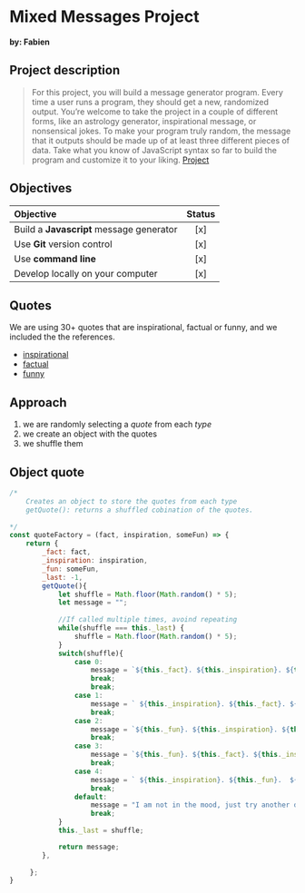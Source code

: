 # Mixed Messages Project
**by: Fabien**

## Project description
>For this project, you will build a message generator program. Every time a user runs a program, they should get a new, randomized output. You’re welcome to take the project in a couple of different forms, like an astrology generator, inspirational message, or nonsensical jokes. To make your program truly random, the message that it outputs should be made up of at least three different pieces of data. Take what you know of JavaScript syntax so far to build the program and customize it to your liking. [Project](https://www.codecademy.com/paths/full-stack-engineer-career-path/tracks/fscp-javascript-syntax-portfolio-project/modules/fscp-mixed-messages/kanban_projects/mixed-messages "Mixed Messages")

## Objectives

| Objective                                 | Status |    
|:----------------------------------------- |:------:|
| Build a **Javascript** message generator  |   [x]  | 
| Use **Git** version control               |   [x]  |
| Use **command line**                      |   [x]  |
| Develop locally on your computer          |   [x]  |


## Quotes
We are using 30+ quotes that are inspirational, factual or funny, and we included the the references.
- [inspirational](https://cdn.graciousquotes.com/wp-content/uploads/2021/02/100-Inspirational-Quotes-on-Learning-.pdf "source")
- [factual](http://brunswicksouthps.vic.edu.au/wp-content/uploads/2015/04/PP-27-Facts-2015.pdf?_sm_au_=iVV552Wr2kfvFSN5 "source")
- [funny](https://www.selfhelpcollective.com/support-files/27_free_funny_inspirational_quotes.pdf "funny")

## Approach
1. we are randomly selecting a *quote* from each *type*
2. we create an object with the quotes
3. we shuffle them 

## Object quote

```javascript
/*     
    Creates an object to store the quotes from each type
    getQuote(): returns a shuffled cobination of the quotes.
  
*/
const quoteFactory = (fact, inspiration, someFun) => {
    return {
        _fact: fact,
        _inspiration: inspiration,
        _fun: someFun,
        _last: -1,        
        getQuote(){
            let shuffle = Math.floor(Math.random() * 5);
            let message = "";
            
            //If called multiple times, avoind repeating 
            while(shuffle === this._last) {
                shuffle = Math.floor(Math.random() * 5);
            }
            switch(shuffle){
                case 0:
                    message = `${this._fact}. ${this._inspiration}. ${this._fun}.`;
                    break;
                    break;
                case 1:
                    message = ` ${this._inspiration}. ${this._fact}. ${this._fun}.`;
                    break;
                case 2:
                    message = `${this._fun}. ${this._inspiration}. ${this._fact}.`;
                    break;
                case 3:
                    message = `${this._fun}. ${this._fact}. ${this._inspiration}.`;
                    break;
                case 4:
                    message = ` ${this._inspiration}. ${this._fun}.  ${this._fact}.`;
                    break;
                default:
                    message = "I am not in the mood, just try another day";
                    break;
            }
            this._last = shuffle;

            return message;
        },
       
     };
}
    
```


